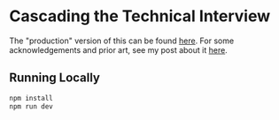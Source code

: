 # Cascading the Technical Interview

The "production" version of this can be found [here](http://whiteboarding.guide).
For some acknowledgements and prior art, see my post about it [here](https://reesew.io/cascading-the-technical-interview).

## Running Locally

```bash
npm install
npm run dev
```
